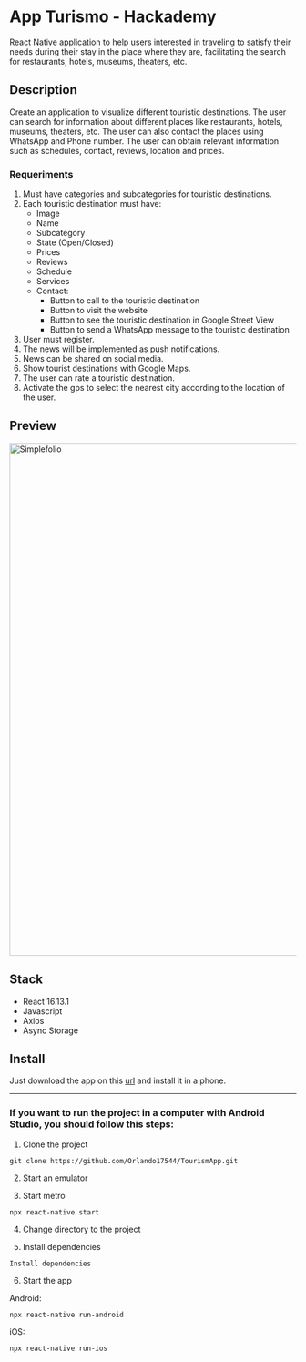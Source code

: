 # App Turismo - Hackademy

React Native application to help users interested in traveling to satisfy their needs during their stay in the place where they are, facilitating the search for restaurants, hotels, museums, theaters, etc.

## Description

Create an application to visualize different touristic destinations. The user can search for information about different places like restaurants, hotels, museums, theaters, etc. The user can also contact the places using WhatsApp and Phone number.
The user can obtain relevant information such as schedules, contact, reviews, location and prices.

### Requeriments

1. Must have categories and subcategories for touristic destinations.
2. Each touristic destination must have:
    - Image
    - Name
    - Subcategory
    - State (Open/Closed)
    - Prices
    - Reviews
    - Schedule
    - Services
    - Contact:
        - Button to call to the touristic destination
        - Button to visit the website
        - Button to see the touristic destination in Google Street View
        - Button to send a WhatsApp message to the touristic destination
3. User must register.
4. The news will be implemented as push notifications.
5. News can be shared on social media.
6. Show tourist destinations with Google Maps.
7. The user can rate a touristic destination.
8. Activate the gps to select the nearest city according to the location of the user.

## Preview

<img src="https://github.com/Orlando17544/Portfolio/blob/main/src/assets/tourismApp.gif" alt="Simplefolio" width="900px" />

## Stack

- React 16.13.1
- Javascript
- Axios
- Async Storage

## Install

Just download the app on this [url](https://github.com/Orlando17544/Portfolio/raw/main/tourismApp.apk) and install it in a phone.

---

### If you want to run the project in a computer with Android Studio, you should follow this steps:

1. Clone the project
```
git clone https://github.com/Orlando17544/TourismApp.git
```
2. Start an emulator

3. Start metro
```
npx react-native start
```

4. Change directory to the project

5. Install dependencies
```
Install dependencies
```

6. Start the app

Android:
```
npx react-native run-android
```

iOS:
```
npx react-native run-ios
```
